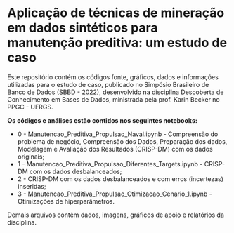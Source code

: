 # Aplicação de técnicas de mineração em dados sintéticos para manutenção preditiva: um estudo de caso

Este repositório contém os códigos fonte, gráficos, dados e informações utilizadas para o estudo de caso, publicado no Simpósio Brasileiro de Banco de Dados (SBBD - 2022), desenvolvido na disciplina Descoberta de Conhecimento em Bases de Dados, ministrada pela prof. Karin Becker no PPGC - UFRGS.

**Os códigos e análises estão contidos nos seguintes notebooks:**

- 0 - Manutencao_Preditiva_Propulsao_Naval.ipynb - Compreensão do problema de negócio, Compreensão dos Dados, Preparação dos dados, Modelagem e Avaliação dos Resultados (CRISP-DM) com os dados originais;
- 1 - Manutencao_Preditiva_Propulsao_Diferentes_Targets.ipynb - CRISP-DM com os dados desbalanceados;
- 2 - CRISP-DM com os dados desbalanceados e com erros (incertezas) inseridas;
- 3 - Manutencao_Preditiva_Propulsao_Otimizacao_Cenario_1.ipynb - Otimizações de hiperparâmetros.

Demais arquivos contêm dados, imagens, gráficos de apoio e relatórios da disciplina.

